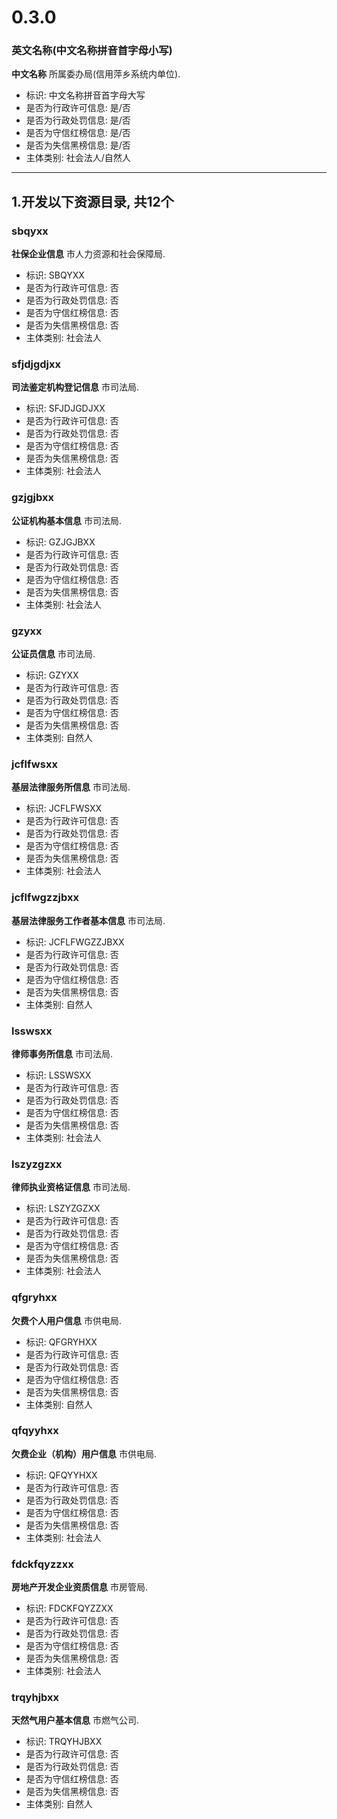 # 0.3.0

### 英文名称(中文名称拼音首字母小写)

**中文名称** 所属委办局(信用萍乡系统内单位).

* 标识: 中文名称拼音首字母大写
* 是否为行政许可信息: 是/否
* 是否为行政处罚信息: 是/否
* 是否为守信红榜信息: 是/否
* 是否为失信黑榜信息: 是/否
* 主体类别: 社会法人/自然人

---

## 1.开发以下资源目录, 共12个

### sbqyxx

**社保企业信息** 市人力资源和社会保障局.

* 标识: SBQYXX
* 是否为行政许可信息: 否
* 是否为行政处罚信息: 否
* 是否为守信红榜信息: 否
* 是否为失信黑榜信息: 否
* 主体类别: 社会法人

### sfjdjgdjxx

**司法鉴定机构登记信息** 市司法局.

* 标识: SFJDJGDJXX
* 是否为行政许可信息: 否
* 是否为行政处罚信息: 否
* 是否为守信红榜信息: 否
* 是否为失信黑榜信息: 否
* 主体类别: 社会法人

### gzjgjbxx

**公证机构基本信息** 市司法局.

* 标识: GZJGJBXX
* 是否为行政许可信息: 否
* 是否为行政处罚信息: 否
* 是否为守信红榜信息: 否
* 是否为失信黑榜信息: 否
* 主体类别: 社会法人

### gzyxx

**公证员信息** 市司法局.

* 标识: GZYXX
* 是否为行政许可信息: 否
* 是否为行政处罚信息: 否
* 是否为守信红榜信息: 否
* 是否为失信黑榜信息: 否
* 主体类别: 自然人

### jcflfwsxx

**基层法律服务所信息** 市司法局.

* 标识: JCFLFWSXX
* 是否为行政许可信息: 否
* 是否为行政处罚信息: 否
* 是否为守信红榜信息: 否
* 是否为失信黑榜信息: 否
* 主体类别: 社会法人

### jcflfwgzzjbxx

**基层法律服务工作者基本信息** 市司法局.

* 标识: JCFLFWGZZJBXX
* 是否为行政许可信息: 否
* 是否为行政处罚信息: 否
* 是否为守信红榜信息: 否
* 是否为失信黑榜信息: 否
* 主体类别: 自然人

### lsswsxx

**律师事务所信息** 市司法局.

* 标识: LSSWSXX
* 是否为行政许可信息: 否
* 是否为行政处罚信息: 否
* 是否为守信红榜信息: 否
* 是否为失信黑榜信息: 否
* 主体类别: 社会法人

### lszyzgzxx

**律师执业资格证信息** 市司法局.

* 标识: LSZYZGZXX
* 是否为行政许可信息: 否
* 是否为行政处罚信息: 否
* 是否为守信红榜信息: 否
* 是否为失信黑榜信息: 否
* 主体类别: 社会法人

### qfgryhxx

**欠费个人用户信息** 市供电局.

* 标识: QFGRYHXX
* 是否为行政许可信息: 否
* 是否为行政处罚信息: 否
* 是否为守信红榜信息: 否
* 是否为失信黑榜信息: 否
* 主体类别: 自然人

### qfqyyhxx

**欠费企业（机构）用户信息** 市供电局.

* 标识: QFQYYHXX
* 是否为行政许可信息: 否
* 是否为行政处罚信息: 否
* 是否为守信红榜信息: 否
* 是否为失信黑榜信息: 否
* 主体类别: 社会法人

### fdckfqyzzxx

**房地产开发企业资质信息** 市房管局.

* 标识: FDCKFQYZZXX
* 是否为行政许可信息: 否
* 是否为行政处罚信息: 否
* 是否为守信红榜信息: 否
* 是否为失信黑榜信息: 否
* 主体类别: 社会法人

### trqyhjbxx

**天然气用户基本信息** 市燃气公司.

* 标识: TRQYHJBXX
* 是否为行政许可信息: 否
* 是否为行政处罚信息: 否
* 是否为守信红榜信息: 否
* 是否为失信黑榜信息: 否
* 主体类别: 自然人
